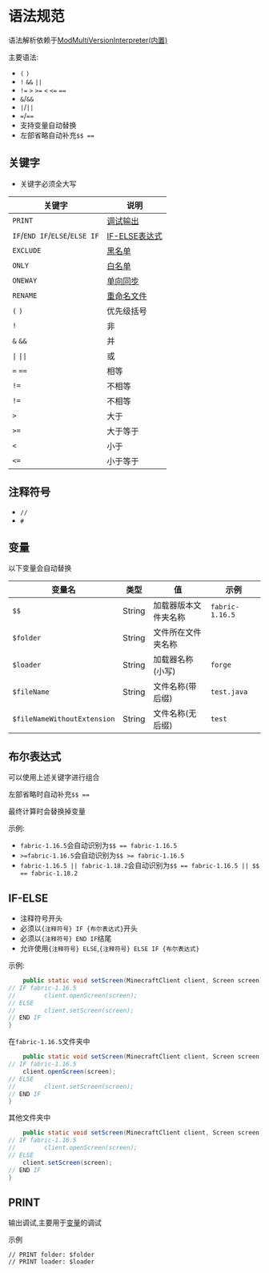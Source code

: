 # 语法规范

语法解析依赖于[ModMultiVersionInterpreter(内置)](https://github.com/kitUIN/ModMultiVersionInterpreter)

主要语法:
- `(` `)`
- `!` `&&` `||`
- `!=` `>` `>=` `<` `<=` `==`
- `&`/`&&`
- `|`/`||`
- `=`/`==`
- 支持变量自动替换
- 左部省略自动补充`$$ ==`

## 关键字

- 关键字必须全大写

| 关键字                          | 说明                     |
|--------------------------------| ------------------------ |
| `PRINT`                        | [调试输出](#print)        |
| `IF`/`END IF`/`ELSE`/`ELSE IF` | [IF-ELSE表达式](#if-else) |
| `EXCLUDE`                      | [黑名单](#黑名单)          |
| `ONLY`                         | [白名单](#白名单)           |
| `ONEWAY`                       | [单向同步](#单向同步)       |
| `RENAME`                       | [重命名文件](#重命名文件)    |
| `(` `)`                        | 优先级括号           |
| `!`                            | 非                   |
| `&` `&&`                       | 并                   |
| `\|` `\|\|`                    | 或                   |
| `=` `==`                       | 相等                 |
| `!=`                           | 不相等                |
| `!=`                           | 不相等               |
| `>`                            | 大于                 |
| `>=`                           | 大于等于              |
| `<`                            | 小于                 |
| `<=`                           | 小于等于              |

## 注释符号

- `//`
- `#`


## 变量

以下变量会自动替换

| 变量名                         | 类型     | 值          | 示例            |
|-----------------------------|--------|------------|---------------|
| `$$`                        | String | 加载器版本文件夹名称 | `fabric-1.16.5` |
| `$folder`                   | String | 文件所在文件夹名称  |               |
| `$loader`                   | String | 加载器名称(小写)  | `forge`       |
| `$fileName`                 | String | 文件名称(带后缀)  | `test.java`   |
| `$fileNameWithoutExtension` | String | 文件名称(无后缀)  | `test`        |


## 布尔表达式

可以使用上述关键字进行组合

左部省略时自动补充`$$ ==`

最终计算时会替换掉变量

示例:

- `fabric-1.16.5`会自动识别为`$$ == fabric-1.16.5`
- `>=fabric-1.16.5`会自动识别为`$$ >= fabric-1.16.5`
- `fabric-1.16.5 || fabric-1.18.2`会自动识别为`$$ == fabric-1.16.5 || $$ == fabric-1.18.2`

## IF-ELSE

- 注释符号开头
- 必须以`{注释符号} IF {布尔表达式}`开头
- 必须以`{注释符号} END IF`结尾
- 允许使用`{注释符号} ELSE`,`{注释符号} ELSE IF {布尔表达式}`

示例:

```java
    public static void setScreen(MinecraftClient client, Screen screen) {
// IF fabric-1.16.5
//        client.openScreen(screen);
// ELSE
//        client.setScreen(screen);
// END IF
}
```

在`fabric-1.16.5`文件夹中

```java
    public static void setScreen(MinecraftClient client, Screen screen) {
// IF fabric-1.16.5
    client.openScreen(screen);
// ELSE
//        client.setScreen(screen);
// END IF
}
```

其他文件夹中

```java
    public static void setScreen(MinecraftClient client, Screen screen) {
// IF fabric-1.16.5
//        client.openScreen(screen);
// ELSE
    client.setScreen(screen);
// END IF
}
```

## PRINT

输出调试,主要用于[变量](#变量)的调试

示例

```
// PRINT folder: $folder 
// PRINT loader: $loader
```
